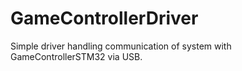 # GameControllerDriver
Simple driver handling communication of system with GameControllerSTM32 via USB.
